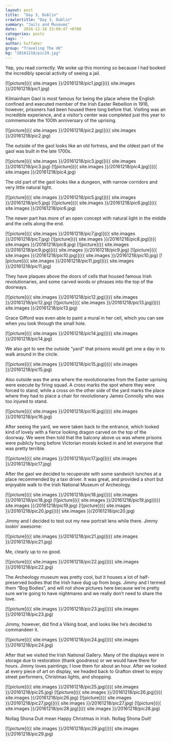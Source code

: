 ```yaml
---
layout: post
title:  "Day 3, Dublin"
crawlertitle: "Day 3, Dublin"
summary: "Jails and Museums"
date:   2016-12-18 23:09:47 +0700
categories: posts
tags: ''
author: huffaker
group: "Traveling The UK"
bg: "20161218/pic19.jpg"
---
```



Yep, you read correctly. We woke up this morning so because I had booked the incredibly special activity of seeing a jail. 
 
[![picture]({{ site.images }}/20161218/pic1.jpg)]({{ site.images }}/20161218/pic1.jpg)

Kilmainham Gaol is most famous for being the place where the English confined and executed member of the Irish Easter Rebellion in 1916, however, prisoners had been housed there long before that. Visiting was an incredible experience, and a visitor’s center was completed just this year to commemorate the 100th anniversary of the uprising. 
 
 [![picture]({{ site.images }}/20161218/pic2.jpg)]({{ site.images }}/20161218/pic2.jpg)

The outside of the gaol looks like an old fortress, and the oldest part of the gaol was built in the late 1700s. 
 
 [![picture]({{ site.images }}/20161218/pic3.jpg)]({{ site.images }}/20161218/pic3.jpg)
 [![picture]({{ site.images }}/20161218/pic4.jpg)]({{ site.images }}/20161218/pic4.jpg)

The old part of the gaol looks like a dungeon, with narrow corridors and very little natural light.
  
  [![picture]({{ site.images }}/20161218/pic5.jpg)]({{ site.images }}/20161218/pic5.jpg)
  [![picture]({{ site.images }}/20161218/pic6.jpg)]({{ site.images }}/20161218/pic6.jpg)

The newer part has more of an open concept with natural light in the middle and the cells along the end. 
  
 [![picture]({{ site.images }}/20161218/pic7.jpg)]({{ site.images }}/20161218/pic7.jpg)
 [![picture]({{ site.images }}/20161218/pic8.jpg)]({{ site.images }}/20161218/pic8.jpg)
 [![picture]({{ site.images }}/20161218/pic9.jpg)]({{ site.images }}/20161218/pic9.jpg)
 [![picture]({{ site.images }}/20161218/pic10.jpg)]({{ site.images }}/20161218/pic10.jpg)
 [![picture]({{ site.images }}/20161218/pic11.jpg)]({{ site.images }}/20161218/pic11.jpg)
   
They have plaques above the doors of cells that housed famous Irish revolutionaries, and some carved words or phrases into the top of the doorways.    

[![picture]({{ site.images }}/20161218/pic12.jpg)]({{ site.images }}/20161218/pic12.jpg)
[![picture]({{ site.images }}/20161218/pic13.jpg)]({{ site.images }}/20161218/pic13.jpg)

Grace Gifford was even able to paint a mural in her cell, which you can see when you look through the small hole. 
 
 [![picture]({{ site.images }}/20161218/pic14.jpg)]({{ site.images }}/20161218/pic14.jpg)

We also got to see the outside “yard” that prisons would get one a day in to walk around in the circle.
 
 [![picture]({{ site.images }}/20161218/pic15.jpg)]({{ site.images }}/20161218/pic15.jpg)

Also outside was the area where the revolutionaries from the Easter uprising were execute by firing squad. A cross marks the spot where they were forced to stand, while a cross on the other side of the yard marks the place where they had to place a chair for revolutionary James Connolly who was too injured to stand.
 
 [![picture]({{ site.images }}/20161218/pic16.jpg)]({{ site.images }}/20161218/pic16.jpg)

After seeing the yard, we were taken back to the entrance, which looked kind of lovely with a fierce looking dragon carved on the top of the doorway. We were then told that the balcony above us was where prisons were publicly hung before Victorian morals kicked in and let everyone that was pretty terrible. 
 
 [![picture]({{ site.images }}/20161218/pic17.jpg)]({{ site.images }}/20161218/pic17.jpg)

After the gaol we decided to recuperate with some sandwich lunches at a place recommended by a taxi driver. It was great, and provided a short but enjoyable walk to the Irish National Museum of Archeology.
 
[![picture]({{ site.images }}/20161218/pic18.jpg)]({{ site.images }}/20161218/pic18.jpg)
[![picture]({{ site.images }}/20161218/pic19.jpg)]({{ site.images }}/20161218/pic19.jpg)
[![picture]({{ site.images }}/20161218/pic20.jpg)]({{ site.images }}/20161218/pic20.jpg)
   
Jimmy and I decided to test out my new portrait lens while there.
Jimmy lookin’ awesome:
 
 [![picture]({{ site.images }}/20161218/pic21.jpg)]({{ site.images }}/20161218/pic21.jpg)

Me, clearly up to no good.
 
 [![picture]({{ site.images }}/20161218/pic22.jpg)]({{ site.images }}/20161218/pic22.jpg)

The Archeology museum was pretty cool, but it houses a lot of half-preserved bodies that the Irish have dug up from bogs. Jimmy and I termed them “Bog Bodies”, and will not show pictures here because we’re pretty sure we’re going to have nightmares and we really don’t need to share the love.
 
  [![picture]({{ site.images }}/20161218/pic23.jpg)]({{ site.images }}/20161218/pic23.jpg)

Jimmy, however, did find a Viking boat, and looks like he’s decided to commandeer it.  

[![picture]({{ site.images }}/20161218/pic24.jpg)]({{ site.images }}/20161218/pic24.jpg)

After that we visited the Irish National Gallery. Many of the displays were in storage due to restoration (thank goodness) or we would have there for hours. Jimmy loves paintings; I love them for about an hour. 
After we looked at every piece of art on display, we headed back to Grafton street to enjoy street performers, Christmas lights, and shopping. 

[![picture]({{ site.images }}/20161218/pic25.jpg)]({{ site.images }}/20161218/pic25.jpg)
[![picture]({{ site.images }}/20161218/pic26.jpg)]({{ site.images }}/20161218/pic26.jpg)
[![picture]({{ site.images }}/20161218/pic27.jpg)]({{ site.images }}/20161218/pic27.jpg)
[![picture]({{ site.images }}/20161218/pic28.jpg)]({{ site.images }}/20161218/pic28.jpg)
 
Nollag Shona Duit mean Happy Christmas in Irish.  Nollag Shona Duit!
 

 [![picture]({{ site.images }}/20161218/pic29.jpg)]({{ site.images }}/20161218/pic29.jpg)